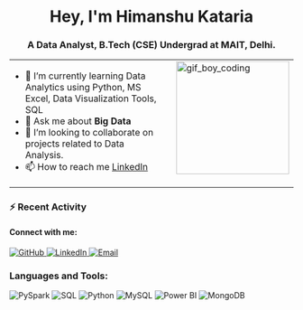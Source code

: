 <h1 align="center">Hey, I'm Himanshu Kataria</h1>
<h3 align="center">A Data Analyst, B.Tech (CSE) Undergrad at MAIT, Delhi.</h3>

<table style="width: 100%; border-collapse: collapse;">
  <tr>
    <td style="vertical-align: top; padding-right: 20px;">
      <ul style="list-style-type: disc; padding-left: 20px;">
        <li>🌱 I’m currently learning Data Analytics using Python, MS Excel, Data Visualization Tools, SQL</li>
        <li>💬 Ask me about <b>Big Data</b></li>
        <li>💞️ I’m looking to collaborate on projects related to Data Analysis.</li>
        <li>📫 How to reach me <a href="https://www.linkedin.com/in/himanshu-kataria-02/" target="_blank">LinkedIn</a></li>
      </ul>
    </td>
    <td style="vertical-align: top;">
      <img src="https://github.com/HimanshuKataria02/Profile/blob/main/image.png" alt="gif_boy_coding" width="200" style="display: block;">
    </td>
  </tr>
</table>

### ⚡ Recent Activity
<h4>Connect with me:</h4>
<p>
    <a href="https://github.com/HimanshuKataria02" target="_blank">
        <img src="https://img.shields.io/badge/GitHub-181717?style=flat&logo=github&logoColor=white" alt="GitHub">
    </a>
    <a href="https://www.linkedin.com/in/himanshu-kataria-02/" target="_blank">
        <img src="https://img.shields.io/badge/LinkedIn-0077B5?style=flat&logo=linkedin&logoColor=white" alt="LinkedIn">
    </a>
    <a href="mailto:himanshukataria72@gmail.com" target="_blank">
        <img src="https://img.shields.io/badge/Email-D14836?style=flat&logo=gmail&logoColor=white" alt="Email">
    </a>
</p>



### Languages and Tools:
![PySpark](https://img.shields.io/badge/-Python-3776AB?style=flat-square&logo=pyspark)
![SQL](https://img.shields.io/badge/-Python-3776AB?style=flat-square&logo=SQL)
![Python](https://img.shields.io/badge/-Python-3776AB?style=flat-square&logo=python)
![MySQL](https://img.shields.io/badge/-MySQL-4479A1?style=flat-square&logo=mysql)
![Power BI](https://img.shields.io/badge/-Power%20BI-F2C811?style=flat-square&logo=powerbi)
![MongoDB](https://img.shields.io/badge/-MongoDB-47A248?style=flat-square&logo=mongodb)


<!--
<h4>My Github Stats:</h4>
![GitHub stats](https://github-readme-stats.vercel.app/api?username=HimanshuKataria02&show_icons=true&theme=gotham)

<!-- You can add another line for top languages 
![Top Langs](https://github-readme-stats.vercel.app/api/top-langs/?username=HimanshuKataria02&layout=compact&show_icons=true&theme=gotham)
-->
<!---
HimanshuKataria02/HimanshuKataria02 is a ✨ special ✨ repository because its `README.md` (this file) appears on your GitHub profile.
You can click the Preview link to take a look at your changes.
--->
